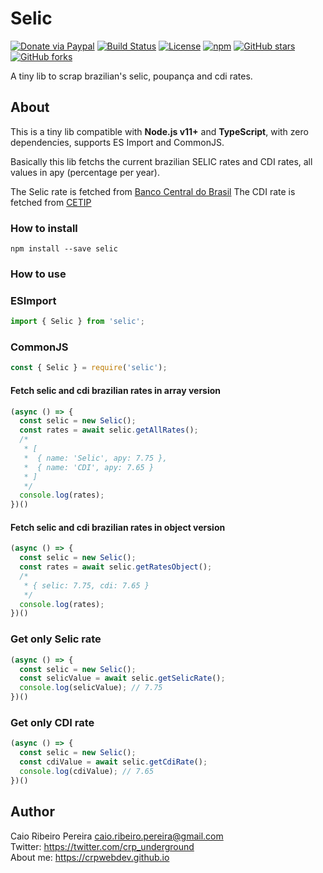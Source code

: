 # Selic

[![Donate via Paypal](https://img.shields.io/badge/donate-paypal-blue)](https://www.paypal.com/cgi-bin/webscr?cmd=_s-xclick&hosted_button_id=L8MUNAKECUULY&source=url) [![Build Status](https://app.travis-ci.com/caio-ribeiro-pereira/selic.svg?branch=main)](https://app.travis-ci.com/caio-ribeiro-pereira/selic) [![License](https://img.shields.io/github/license/caio-ribeiro-pereira/selic)](https://raw.githubusercontent.com/caio-ribeiro-pereira/selic/main/LICENSE) [![npm](https://img.shields.io/npm/v/selic)](https://www.npmjs.com/package/selic) [![GitHub stars](https://img.shields.io/github/stars/caio-ribeiro-pereira/selic)](https://github.com/caio-ribeiro-pereira/selic) [![GitHub forks](https://img.shields.io/github/forks/caio-ribeiro-pereira/selic)](https://github.com/caio-ribeiro-pereira/selic)

A tiny lib to scrap brazilian's selic, poupança and cdi rates.

## About

This is a tiny lib compatible with **Node.js v11+** and **TypeScript**, with zero dependencies, supports ES Import and CommonJS.

Basically this lib fetchs the current brazilian SELIC rates and CDI rates, all values in apy (percentage per year).

The Selic rate is fetched from [Banco Central do Brasil](https://bcb.gov.br)
The CDI rate is fetched from [CETIP](https://www2.cetip.com.br)


### How to install

```
npm install --save selic
```

### How to use  

### ESImport

``` javascript
import { Selic } from 'selic';
```

### CommonJS

``` javascript
const { Selic } = require('selic');
```

#### Fetch selic and cdi brazilian rates in array version

``` javascript
(async () => {
  const selic = new Selic();
  const rates = await selic.getAllRates();
  /*
   * [
   *  { name: 'Selic', apy: 7.75 },
   *  { name: 'CDI', apy: 7.65 }
   * ]
   */
  console.log(rates);
})()
```

#### Fetch selic and cdi brazilian rates in object version

``` javascript
(async () => {
  const selic = new Selic();
  const rates = await selic.getRatesObject();
  /*
   * { selic: 7.75, cdi: 7.65 }
   */
  console.log(rates);
})()
```

### Get only Selic rate

``` javascript
(async () => {
  const selic = new Selic();
  const selicValue = await selic.getSelicRate();
  console.log(selicValue); // 7.75
})()
```

### Get only CDI rate

``` javascript
(async () => {
  const selic = new Selic();
  const cdiValue = await selic.getCdiRate();
  console.log(cdiValue); // 7.65
})()
```

## Author

Caio Ribeiro Pereira <caio.ribeiro.pereira@gmail.com>  
Twitter: <https://twitter.com/crp_underground>  
About me: <https://crpwebdev.github.io>
